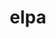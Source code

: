 ---
title: "elpa"
layout: cache
categories: [package, develop-2023-10-08]
meta: {"versions": ["2023.05.001"], "compilers": ["gcc@=12.1.0"], "oss": ["ubuntu22.04"], "platforms": ["linux"], "targets": ["x86_64_v3"], "stacks": ["root", "tutorial"], "num_specs": 1, "num_specs_by_stack": {"root": 1, "tutorial": 1}}
spec_details: [{"hash": "umbn4qbumx6e4ucy3q5quz7ebe5ylieo", "compiler": "gcc@=12.1.0", "versions": ["2023.05.001"], "os": "ubuntu22.04", "platform": "linux", "target": "x86_64_v3", "variants": ["~autotune", "build_system=autotools", "~cuda", "+mpi", "+openmp", "~rocm"], "stacks": ["root", "tutorial"], "size": "-", "tarball": "https://binaries.spack.io/develop-2023-10-08/build_cache/linux-ubuntu22.04-x86_64_v3/gcc-12.1.0/elpa-2023.05.001/linux-ubuntu22.04-x86_64_v3-gcc-12.1.0-elpa-2023.05.001-umbn4qbumx6e4ucy3q5quz7ebe5ylieo.spack"}]
---